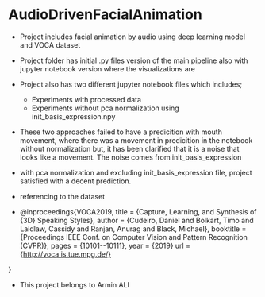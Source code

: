 # AudioDrivenFacialAnimation

- Project includes facial animation by audio using deep learning model and VOCA dataset 

- Project folder has initial .py files version of the main pipeline also with jupyter notebook version where the visualizations are
- Project also has two different jupyter notebook files which includes;
  - Experiments with processed data
  - Experiments without pca normalization using init_basis_expression.npy
- These two approaches failed to have a predicition with mouth movement, where there was a movement in predicition in the notebook without normalization but, it has been clarified that it is a noise that looks like a movement. The noise comes from init_basis_expression

- with pca normalization and excluding init_basis_expression file, project satisfied with a decent prediction.

- referencing to the dataset

- @inproceedings{VOCA2019,
    title = {Capture, Learning, and Synthesis of {3D} Speaking Styles},
    author = {Cudeiro, Daniel and Bolkart, Timo and Laidlaw, Cassidy and Ranjan, Anurag and Black, Michael},
    booktitle = {Proceedings IEEE Conf. on Computer Vision and Pattern Recognition (CVPR)},
    pages = {10101--10111},
    year = {2019}
    url = {http://voca.is.tue.mpg.de/}

}


- This project belongs to Armin ALI
